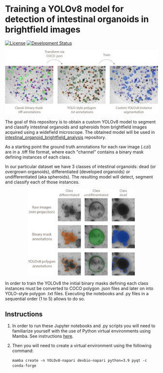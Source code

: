 <h1>Training a YOLOv8 model for detection of intestinal organoids in brightfield images</h1>

[![License](https://img.shields.io/pypi/l/napari-accelerated-pixel-and-object-classification.svg?color=green)](https://github.com/adiezsanchez/intestinal_organoid_brightfield_analysis/blob/main/LICENSE)
[![Development Status](https://img.shields.io/pypi/status/scikit-image.svg)](https://en.wikipedia.org/wiki/Software_release_life_cycle#Alpha)

![workflow](./images/workflow.png)

The goal of this repository is to obtain a custom YOLOv8 model to segment and classify intestinal organoids and spheroids from brightfield images acquired using a widefield microscope. The obtained model will be used in [intestinal_organoid_brightfield_analysis](https://github.com/adiezsanchez/intestinal_organoid_brightfield_analysis) repository.

As a starting point the ground truth annotations for each raw image (.czi) are in a .tiff file format, where each "channel" contains a binary mask defining instances of each class.

In our particular dataset we have 3 classes of intestinal organoids: dead (or overgrown organoids), differentiated (developed organoids) or undifferentiated (aka spheroids). The resulting model will detect, segment and classify each of those instances.

<p align="center">
  <img src="./images/classes.png" alt="classes" width="70%">
</p>

In order to train the YOLOv8 the initial binary masks defining each class instances must be converted to COCO polygon .json files and later on into YOLO-style polygon .txt files. Executing the notebooks and .py files in a sequential order (1 to 5) allows to do so.

<h2>Instructions</h2>

1. In order to run these Jupyter notebooks and .py scripts you will need to familiarize yourself with the use of Python virtual environments using Mamba. See instructions [here](https://biapol.github.io/blog/mara_lampert/getting_started_with_mambaforge_and_python/readme.html).

2. Then you will need to create a virtual environment using the following command:

   <code>mamba create -n YOLOv8-napari devbio-napari python=3.9 pyqt -c conda-forge</code>

